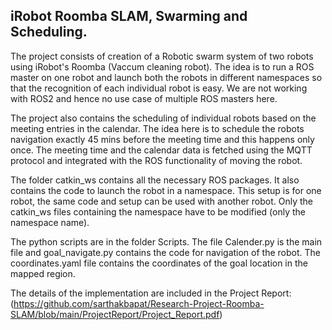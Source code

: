 iRobot Roomba SLAM, Swarming and Scheduling.
---------------------------------------------

The project consists of creation of a Robotic swarm system of two robots using iRobot's Roomba (Vaccum cleaning robot). The idea is to run a ROS master on one robot and launch both the robots in different namespaces so that the recognition of each individual robot is easy. We are not working with ROS2 and hence no use case of multiple ROS masters here.

The project also contains the scheduling of individual robots based on the meeting entries in the calendar. The idea here is to schedule the robots navigation exactly 45 mins before the meeting time and this happens only once. The meeting time and the calendar data is fetched using the MQTT protocol and integrated with the ROS functionality of moving the robot.

The folder catkin_ws contains all the necessary ROS packages. It also contains the code to launch the robot in a namespace. This setup is for one robot, the same code and setup can be used with another robot. Only the catkin_ws files containing the namespace have to be modified (only the namespace name).

The python scripts are in the folder Scripts. The file Calender.py is the main file and goal_navigate.py contains the code for navigation of the robot. The coordinates.yaml file contains the coordinates of the goal location in the mapped region.


The details of the implementation are included in the Project Report: (https://github.com/sarthakbapat/Research-Project-Roomba-SLAM/blob/main/ProjectReport/Project_Report.pdf)

